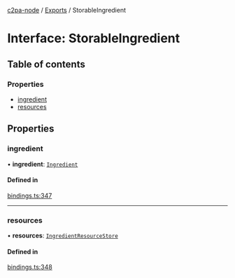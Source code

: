 [c2pa-node](../README.md) / [Exports](../modules.md) / StorableIngredient

# Interface: StorableIngredient

## Table of contents

### Properties

- [ingredient](StorableIngredient.md#ingredient)
- [resources](StorableIngredient.md#resources)

## Properties

### ingredient

• **ingredient**: [`Ingredient`](types.Ingredient.md)

#### Defined in

[bindings.ts:347](https://github.com/contentauth/c2pa-node/blob/a776a47/js-src/bindings.ts#L347)

___

### resources

• **resources**: [`IngredientResourceStore`](../modules.md#ingredientresourcestore)

#### Defined in

[bindings.ts:348](https://github.com/contentauth/c2pa-node/blob/a776a47/js-src/bindings.ts#L348)
